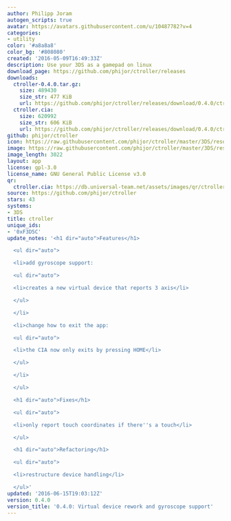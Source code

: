 ```yaml
---
author: Philipp Joram
autogen_scripts: true
avatar: https://avatars.githubusercontent.com/u/10487782?v=4
categories:
- utility
color: '#a8a8a8'
color_bg: '#808080'
created: '2016-05-09T16:49:33Z'
description: Use your 3DS as a gamepad on linux
download_page: https://github.com/phijor/ctroller/releases
downloads:
  ctroller-0.4.0.tar.gz:
    size: 489430
    size_str: 477 KiB
    url: https://github.com/phijor/ctroller/releases/download/0.4.0/ctroller-0.4.0.tar.gz
  ctroller.cia:
    size: 620992
    size_str: 606 KiB
    url: https://github.com/phijor/ctroller/releases/download/0.4.0/ctroller.cia
github: phijor/ctroller
icon: https://raw.githubusercontent.com/phijor/ctroller/master/3DS/resources/icon.png
image: https://raw.githubusercontent.com/phijor/ctroller/master/3DS/resources/banner.png
image_length: 3022
layout: app
license: gpl-3.0
license_name: GNU General Public License v3.0
qr:
  ctroller.cia: https://db.universal-team.net/assets/images/qr/ctroller-cia.png
source: https://github.com/phijor/ctroller
stars: 43
systems:
- 3DS
title: ctroller
unique_ids:
- '0xF3D5C'
update_notes: '<h1 dir="auto">Features</h1>

  <ul dir="auto">

  <li>add gyroscope support:

  <ul dir="auto">

  <li>creates a new virtual device that reports 3 axis</li>

  </ul>

  </li>

  <li>change how to exit the app:

  <ul dir="auto">

  <li>the CIA now only exits by pressing HOME</li>

  </ul>

  </li>

  </ul>

  <h1 dir="auto">Fixes</h1>

  <ul dir="auto">

  <li>only report touch coordinates if there''s a touch</li>

  </ul>

  <h1 dir="auto">Refactoring</h1>

  <ul dir="auto">

  <li>restructure device handling</li>

  </ul>'
updated: '2016-06-15T19:03:12Z'
version: 0.4.0
version_title: '0.4.0: Virtual device rework and gyroscope support'
---
```

